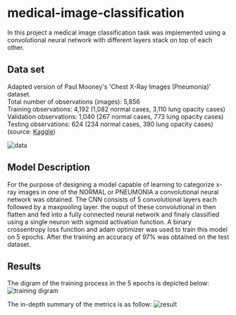 # medical-image-classification
In this project a medical image classification task was implemented using a convolutional neural network with different layers stack on top of each other.

## Data set
Adapted version of Paul Mooney's 'Chest X-Ray Images (Pneumonia)' dataset. <br>
Total number of observations (images): 5,856 <br>
Training observations: 4,192 (1,082 normal cases, 3,110 lung opacity cases) <br>
Validation observations: 1,040 (267 normal cases, 773 lung opacity cases) <br>
Testing observations: 624 (234 normal cases, 390 lung opacity cases) <br>
(source: [Kaggle](https://www.kaggle.com/datasets/pcbreviglieri/pneumonia-xray-images)) <br>

![data](https://github.com/mahvash-siavashpour/medical-image-classification/blob/main/x-ray.png?raw=true)

## Model Description
For the purpose of designing a model capable of learning to categorize x-ray images in one of the NORMAL or PNEUMONIA a convolutional neural network was obtained. The CNN consists of 5 convolutional layers each followed by a maxpooling layer. the ouput of these convolutional in then flatten and fed into a fully connected neural network and finaly classified using a single neuron with sigmoid activation function. A binary crossentropy loss function and adam optimizer was used to train this model on 5 epochs. After the training an accuracy of 97% was obtained on the test dataset. <br>

## Results
The digram of the training process in the 5 epochs is depicted below:<br>
![training digram](https://github.com/mahvash-siavashpour/medical-image-classification/blob/main/history.png?raw=true)

The in-depth summary of the metrics is as follow:
![result](https://github.com/mahvash-siavashpour/medical-image-classification/blob/main/result.png?raw=true)
